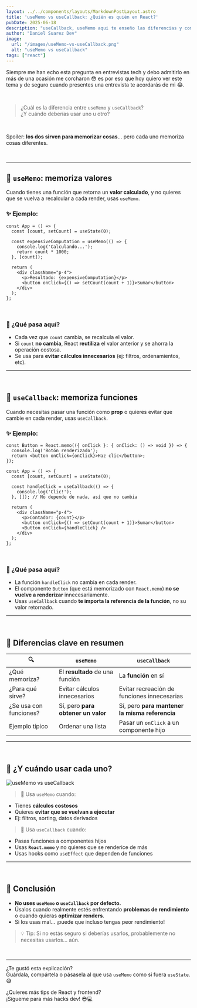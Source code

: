 ```yaml
---
layout: ../../components/layouts/MarkdownPostLayout.astro
title: 'useMemo vs useCallback: ¿Quién es quién en React?'
pubDate: 2025-06-18
description: "useCallback, useMemo aqui te enseño las diferencias y como usarlo..."
author: "Daniel Suarez Dev"
image:
  url: "/images/useMemo-vs-useCallback.png"
  alt: "useMemo vs useCallback"
tags: ["react"]
---
```


Siempre me han echo esta pregunta en entrevistas tech y debo admitirlo en más de una ocasión me corcharon 😳 es por eso que hoy quiero ver este tema y de seguro cuando presentes una entrevista te acordarás de mi 😂.

<br/>

> ¿Cuál es la diferencia entre `useMemo` y `useCallback`?  
> ¿Y cuándo deberías usar uno u otro?

<br/>

Spoiler: **los dos sirven para memorizar cosas**… pero cada uno memoriza cosas diferentes.

<br/>

---

## 🧠 `useMemo`: memoriza **valores**

Cuando tienes una función que retorna un **valor calculado**, y no quieres que se vuelva a recalcular a cada render, usas `useMemo`.

### ✨ Ejemplo:

```tsx
const App = () => {
  const [count, setCount] = useState(0);

  const expensiveComputation = useMemo(() => {
    console.log('Calculando...');
    return count * 1000;
  }, [count]);

  return (
    <div className="p-4">
      <p>Resultado: {expensiveComputation}</p>
      <button onClick={() => setCount(count + 1)}>Sumar</button>
    </div>
  );
};
```
<br/>

### 👀 ¿Qué pasa aquí?

- Cada vez que `count` cambia, se recalcula el valor.
- Si `count` **no cambia**, React **reutiliza** el valor anterior y se ahorra la operación costosa.
- Se usa para **evitar cálculos innecesarios** (ej: filtros, ordenamientos, etc).

---

<br/>

## 🔁 `useCallback`: memoriza **funciones**

Cuando necesitas pasar una función como **prop** o quieres evitar que cambie en cada render, usas `useCallback`.

### ✨ Ejemplo:

```tsx
const Button = React.memo(({ onClick }: { onClick: () => void }) => {
  console.log('Botón renderizado');
  return <button onClick={onClick}>Haz clic</button>;
});

const App = () => {
  const [count, setCount] = useState(0);

  const handleClick = useCallback(() => {
    console.log('Clic!');
  }, []); // No depende de nada, así que no cambia

  return (
    <div className="p-4">
      <p>Contador: {count}</p>
      <button onClick={() => setCount(count + 1)}>Sumar</button>
      <Button onClick={handleClick} />
    </div>
  );
};
```
<br/>

### 👀 ¿Qué pasa aquí?

- La función `handleClick` no cambia en cada render.
- El componente `Button` (que está memorizado con `React.memo`) **no se vuelve a renderizar** innecesariamente.
- Usas `useCallback` cuando **te importa la referencia de la función**, no su valor retornado.

---
<br/>

## 🧪 Diferencias clave en resumen

| 🔍 | `useMemo` | `useCallback` |
|----|-----------|---------------|
| ¿Qué memoriza? | El **resultado** de una función | La **función** en sí |
| ¿Para qué sirve? | Evitar cálculos innecesarios | Evitar recreación de funciones innecesarias |
| ¿Se usa con funciones? | Sí, pero **para obtener un valor** | Sí, pero **para mantener la misma referencia** |
| Ejemplo típico | Ordenar una lista | Pasar un `onClick` a un componente hijo |

---
<br/>

## 🚀 ¿Y cuándo usar cada uno?

![useMemo vs useCallback](https://media.giphy.com/media/l0MYt5jPR6QX5pnqM/giphy.gif)

> 🧠 Usa `useMemo` cuando:
- Tienes **cálculos costosos**
- Quieres **evitar que se vuelvan a ejecutar**
- Ej: filtros, sorting, datos derivados

> 🔁 Usa `useCallback` cuando:
- Pasas funciones a componentes hijos
- Usas **`React.memo`** y no quieres que se renderice de más
- Usas hooks como `useEffect` que dependen de funciones

---
<br/>


## 📌 Conclusión

- **No uses `useMemo` o `useCallback` por defecto.**
- Úsalos cuando realmente estés enfrentando **problemas de rendimiento** o cuando quieras **optimizar renders**.
- Si los usas mal... ¡puede que incluso tengas peor rendimiento!

> 💡 Tip: Si no estás seguro si deberías usarlos, probablemente no necesitas usarlos... aún.

<br/>

---

¿Te gustó esta explicación?  
Guárdala, compártela o pásasela al que usa `useMemo` como si fuera `useState`. 😅

¿Quieres más tips de React y frontend?  
¡Sígueme para más hacks dev! 😎💻
